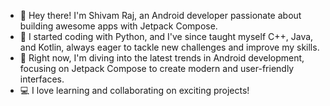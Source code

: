 - 👋 Hey there! I'm Shivam Raj, an Android developer passionate about building awesome apps with Jetpack Compose.
- 🌱 I started coding with Python, and I've since taught myself C++, Java, and Kotlin, always eager to tackle new challenges and improve my skills. 
- 🚀 Right now, I'm diving into the latest trends in Android development, focusing on Jetpack Compose to create modern and user-friendly interfaces.
- 💻 I love learning and collaborating on exciting projects! 

<!---
shivam-raj12/shivam-raj12 is a ✨ special ✨ repository because its `README.md` (this file) appears on your GitHub profile.
You can click the Preview link to take a look at your changes.
--->
